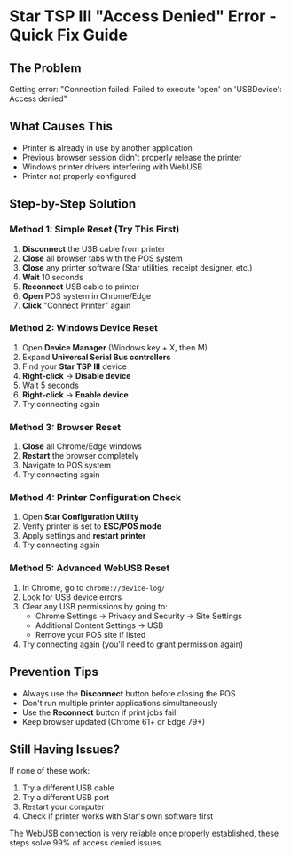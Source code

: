 # Star TSP III "Access Denied" Error - Quick Fix Guide

## The Problem
Getting error: "Connection failed: Failed to execute 'open' on 'USBDevice': Access denied"

## What Causes This
- Printer is already in use by another application
- Previous browser session didn't properly release the printer
- Windows printer drivers interfering with WebUSB
- Printer not properly configured

## Step-by-Step Solution

### Method 1: Simple Reset (Try This First)
1. **Disconnect** the USB cable from printer
2. **Close** all browser tabs with the POS system
3. **Close** any printer software (Star utilities, receipt designer, etc.)
4. **Wait** 10 seconds
5. **Reconnect** USB cable to printer
6. **Open** POS system in Chrome/Edge
7. **Click** "Connect Printer" again

### Method 2: Windows Device Reset
1. Open **Device Manager** (Windows key + X, then M)
2. Expand **Universal Serial Bus controllers**
3. Find your **Star TSP III** device
4. **Right-click** → **Disable device**
5. Wait 5 seconds
6. **Right-click** → **Enable device**
7. Try connecting again

### Method 3: Browser Reset
1. **Close** all Chrome/Edge windows
2. **Restart** the browser completely
3. Navigate to POS system
4. Try connecting again

### Method 4: Printer Configuration Check
1. Open **Star Configuration Utility**
2. Verify printer is set to **ESC/POS mode**
3. Apply settings and **restart printer**
4. Try connecting again

### Method 5: Advanced WebUSB Reset
1. In Chrome, go to `chrome://device-log/`
2. Look for USB device errors
3. Clear any USB permissions by going to:
   - Chrome Settings → Privacy and Security → Site Settings
   - Additional Content Settings → USB
   - Remove your POS site if listed
4. Try connecting again (you'll need to grant permission again)

## Prevention Tips
- Always use the **Disconnect** button before closing the POS
- Don't run multiple printer applications simultaneously
- Use the **Reconnect** button if print jobs fail
- Keep browser updated (Chrome 61+ or Edge 79+)

## Still Having Issues?
If none of these work:
1. Try a different USB cable
2. Try a different USB port
3. Restart your computer
4. Check if printer works with Star's own software first

The WebUSB connection is very reliable once properly established, these steps solve 99% of access denied issues.